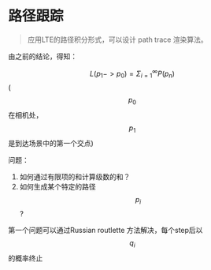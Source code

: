 # 路径跟踪

> 应用LTE的路径积分形式，可以设计 path trace 渲染算法。

由之前的结论，得知：

$$L(p_1 -> p_0) = \Sigma_{i=1}^\infty P(p_n)$$
($$p_0$$在相机处，$$p_1$$是到达场景中的第一个交点)

问题：

1. 如何通过有限项的和计算级数的和？
2. 如何生成某个特定的路径$$p_i$$?

第一个问题可以通过Russian routlette 方法解决，每个step后以$$q_i$$的概率终止